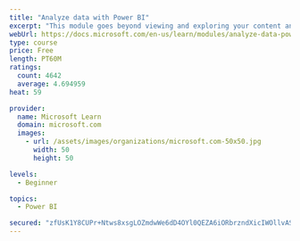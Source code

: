 ```yaml
---
title: "Analyze data with Power BI"
excerpt: "This module goes beyond viewing and exploring your content and explains how to interact with it by working with reports and dashboards to uncover and share new business insights."
webUrl: https://docs.microsoft.com/en-us/learn/modules/analyze-data-power-bi/
type: course
price: Free
length: PT60M
ratings:
  count: 4642
  average: 4.694959
heat: 59

provider:
  name: Microsoft Learn
  domain: microsoft.com
  images:
    - url: /assets/images/organizations/microsoft.com-50x50.jpg
      width: 50
      height: 50

levels:
  - Beginner

topics:
  - Power BI

secured: "zfUsK1Y8CUPr+Ntws8xsgLOZmdwWe6dD4OYl0QEZA6iORbrzndXicIWOllvASHXSqJgS+KeXkMgs3I4s+cL4xQ+K/PtJxxeF2p3Ev+PwQwHqhuI3GGIOELHG0T9T4qJyyL57xgo4lQPIavnVaL7GsJR38LY0NxnxlH7w7p62Ead0iLP4+uZ7Fuz+1gCyvzIxB6DDhDId84y6sfUAVOZDGeh8CKqmgS0Um1LRaiTNu0i0IPjP+MKpeJ0ORjg8lAs5CRyJ9EV+BcRXzoWglS9B1HTFjz3BiCoDsqRybXeJ0i5Uedkf/yR+d2tJH1of49oRNWcs4Z5TsZqFcRaDAYiL2wYBjKLTtvKEqUBWOy6GAVLVGaGva+xizy/z/b3HzXehXfwfevm/tKIlDoscIBS65Q==;1S5WnIFD/IlwC6ypXefX+g=="
---
```


